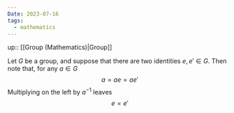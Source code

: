 ```yaml
---
Date: 2023-07-16
tags:
  - mathematics
---
```

up:: [[Group (Mathematics)|Group]]

Let $G$ be a group, and suppose that there are two identities $e, e' \in G$. Then note that, for any $a \in G$
$$
a = a e = a e'
$$
Multiplying on the left by $a^{-1}$ leaves
$$
e = e'
$$
